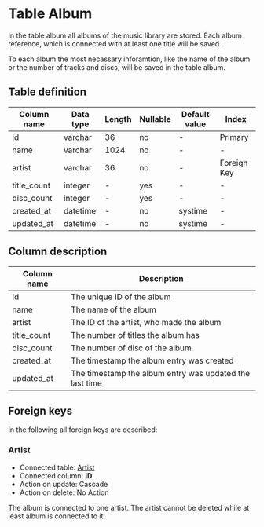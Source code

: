 # Table Album

In the table album all albums of the music library are stored. Each album reference, which is connected with at least one title will be saved.

To each album the most necassary inforamtion, like the name of the album or the number of tracks and discs, will be saved in the table album.


## Table definition

| Column name | Data type | Length | Nullable | Default value | Index |
| --- | --- | --- | --- | --- | --- |
| id | varchar | 36 | no | - | Primary |
| name | varchar | 1024 | no | - | - |
| artist | varchar | 36 | no | - | Foreign Key |
| title_count | integer | - | yes | - | - |
| disc_count | integer | - | yes | - | - |
| created_at | datetime | - | no | systime | - |
| updated_at | datetime | - | no | systime | - |

## Column description

| Column name | Description |
| --- | --- |
| id | The unique ID of the album |
| name | The name of the album | 
| artist | The ID of the artist, who made the album |
| title_count | The number of titles the  album has |
| disc_count| The number of disc of the album |
| created_at | The timestamp the album entry was created |
| updated_at | The timestamp the album entry was updated the last time |


## Foreign keys

In the following all foreign keys are described:

### Artist

* Connected table: [Artist](./artist.md)
* Connected column: **ID**
* Action on update: Cascade
* Action on delete: No Action

The album is connected to one artist. The artist cannot be deleted while at least album is connected to it.
